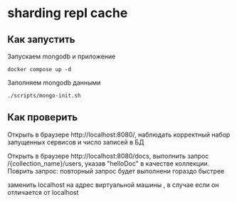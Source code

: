 # sharding repl cache

## Как запустить

Запускаем mongodb и приложение

```shell
docker compose up -d
```

Заполняем mongodb данными

```shell
./scripts/mongo-init.sh
```

## Как проверить

Открыть в браузере http://localhost:8080/, наблюдать корректный набор запущенных сервисов и число записей в БД

Открыть в браузере http://localhost:8080/docs, выполнить запрос /{collection_name}/users, указав "helloDoc" в качестве коллекции. Поврить запрос: повторный запрос будет выполнени гораздо быстрее

заменить localhost на адрес виртуальной машины , в случае если он отличается от localhost